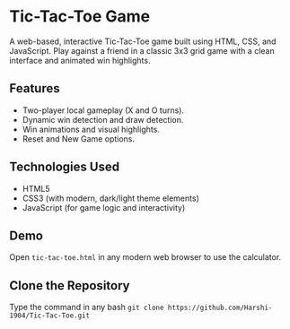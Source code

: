 # Tic-Tac-Toe Game

A web-based, interactive Tic-Tac-Toe game built using HTML, CSS, and JavaScript. Play against a friend in a classic 3x3 grid game with a clean interface and animated win highlights.

## Features
- Two-player local gameplay (X and O turns).
- Dynamic win detection and draw detection.
- Win animations and visual highlights.
- Reset and New Game options.

## Technologies Used
- HTML5
- CSS3 (with modern,  dark/light theme elements)
- JavaScript (for game logic and interactivity)

 ## Demo
Open `tic-tac-toe.html` in any modern web browser to use the calculator.

## Clone the Repository
Type the command in any bash
```git clone https://github.com/Harshi-1904/Tic-Tac-Toe.git```
